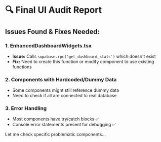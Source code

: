 # 🔍 Final UI Audit Report

## Issues Found & Fixes Needed:

### 1. **EnhancedDashboardWidgets.tsx**
- **Issue:** Calls `supabase.rpc('get_dashboard_stats')` which doesn't exist
- **Fix:** Need to create this function or modify component to use existing functions

### 2. **Components with Hardcoded/Dummy Data**
- Some components might still reference dummy data
- Need to check if all are connected to real database

### 3. **Error Handling**
- Most components have try/catch blocks ✅
- Console.error statements present for debugging ✅

Let me check specific problematic components...